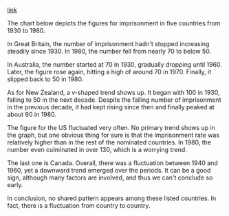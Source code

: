 [link](https://www.english-exam.org/IELTS/academic_writing_samples_task_1/182/)

The chart below depicts the figures for imprisonment in five countries from 1930 to 1980.

In Great Britain, the number of imprisonment hadn't stopped increasing steadily since 1930. In 1980, the number fell from nearly 70 to below 50. 

In Australia, the number started at 70 in 1930, gradually dropping until 1960. Later, the figure rose again, hitting a high of around 70 in 1970. Finally, it slipped back to 50 in 1980.

As for New Zealand, a v-shaped trend shows up. It began with 100 in 1930, falling to 50 in the next decade. Despite the falling number of imprisonment in the previous decade, it had kept rising since then and finally peaked at about 90 in 1980.

The figure for the US fluctuated very often. No primary trend shows up in the graph, but one obvious thing for sure is that the imprisonment rate was relatively higher than in the rest of the nominated countries. In 1980, the number even culminated in over 130, which is a worrying trend.

The last one is Canada. Overall, there was a fluctuation between 1940 and 1960, yet a downward trend emerged over the periods. It can be a good sign, although many factors are involved, and thus we can't conclude so early.

In conclusion, no shared pattern appears among these listed countries. In fact, there is a fluctuation from country to country.